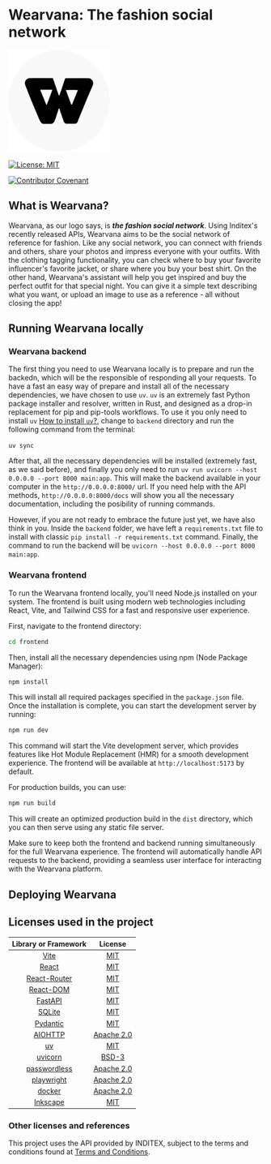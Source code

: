 # Wearvana: The fashion social network

<img src="./frontend/public/logo_circle.svg" width="200" alt="Wearvana logo"/>

[![License: MIT](https://img.shields.io/badge/License-MIT-teal.svg)](https://opensource.org/licenses/MIT)

[![Contributor Covenant](https://img.shields.io/badge/Citizen%20Code%20of%20Conduct-2.3-pink.svg)](CODE_OF_CONDUCT.md)

##  What is Wearvana?
Wearvana, as our logo says, is **_the fashion social network_**. Using Inditex's recently released APIs, Wearvana aims to be the social network of reference for fashion. Like any social network, you can connect with friends and others, share your photos and impress everyone with your outfits. With the clothing tagging functionality, you can check where to buy your favorite influencer's favorite jacket, or share where you buy your best shirt. On the other hand, Wearvana's assistant will help you get inspired and buy the perfect outfit for that special night. You can give it a simple text describing what you want, or upload an image to use as a reference - all without closing the app!

## Running Wearvana locally
### Wearvana backend
The first thing you need to use Wearvana locally is to prepare and run the backedn, which will be the responsible of responding all your requests. To have a fast an easy way of prepare and install all of the necessary dependencies, we have chosen to use `uv`. `uv` is an extremely fast Python package installer and resolver, written in Rust, and designed as a drop-in replacement for pip and pip-tools workflows. To use it you only need to install `uv` [How to install `uv`?](https://docs.astral.sh/uv/getting-started/installation/), change to `backend` directory and run the following command from the terminal:

`uv sync`

After that, all the necessary dependencies will be installed (extremely fast, as we said before), and finally you only need to run `uv run uvicorn --host 0.0.0.0 --port 8000 main:app`. This will make the backend available in your computer in the `http://0.0.0.0:8000/` url. If you need help with the API methods, `http://0.0.0.0:8000/docs` will show you all the necessary documentation, including the posibility of running commands.

However, if you are not ready to embrace the future just yet, we have also think in you. Inside the `backend` folder, we have left a `requirements.txt` file to install with classic `pip install -r requirements.txt` command. Finally, the command to run the backend will be `uvicorn --host 0.0.0.0 --port 8000 main:app`.

### Wearvana frontend
To run the Wearvana frontend locally, you'll need Node.js installed on your system. The frontend is built using modern web technologies including React, Vite, and Tailwind CSS for a fast and responsive user experience.

First, navigate to the frontend directory:

```bash
cd frontend
```

Then, install all the necessary dependencies using npm (Node Package Manager):

```bash
npm install
```

This will install all required packages specified in the `package.json` file. Once the installation is complete, you can start the development server by running:

```bash
npm run dev
```

This command will start the Vite development server, which provides features like Hot Module Replacement (HMR) for a smooth development experience. The frontend will be available at `http://localhost:5173` by default.

For production builds, you can use:

```bash
npm run build
```

This will create an optimized production build in the `dist` directory, which you can then serve using any static file server.

Make sure to keep both the frontend and backend running simultaneously for the full Wearvana experience. The frontend will automatically handle API requests to the backend, providing a seamless user interface for interacting with the Wearvana platform.

## Deploying Wearvana


## Licenses used in the project
| **Library or Framework** | **License** |
|:------------------------:|:-----------:|
|           [Vite](https://vite.dev/)           |     [MIT](https://opensource.org/license/mit)     |
|           [React](https://es.react.dev/)          |     [MIT](https://opensource.org/license/mit)     |
|       [React-Router](https://reactrouter.com/)       |     [MIT](https://opensource.org/license/mit)     |
|         [React-DOM](https://legacy.reactjs.org/docs/react-dom.html)        |     [MIT](https://opensource.org/license/mit)     |
|          [FastAPI](https://fastapi.tiangolo.com/)         |     [MIT](https://opensource.org/license/mit)     |
|              [SQLite](https://www.sqlite.org/)            |      [MIT](https://opensource.org/license/mit)       |
|                [Pydantic](https://docs.pydantic.dev/latest/)          |       [MIT](https://opensource.org/license/mit)      |
|                [AIOHTTP](https://docs.aiohttp.org/en/stable/) | [Apache 2.0](https://www.apache.org/licenses/LICENSE-2.0) |
|                [uv](https://astral.sh/blog/uv)          |       [MIT](https://opensource.org/license/mit)      |
|                [uvicorn](https://www.uvicorn.org/) | [BSD-3](https://opensource.org/license/bsd-3-clause) |
|     [passwordless](https://passwordless.dev) |  [Apache 2.0](https://www.apache.org/licenses/LICENSE-2.0) |
|                [playwright](https://playwright.dev/) | [Apache 2.0](https://www.apache.org/licenses/LICENSE-2.0)|
|     [docker](https://www.docker.com/) |  [Apache 2.0](https://www.apache.org/licenses/LICENSE-2.0) |
| [Inkscape](https://inkscape.org/es/) | [MIT](https://opensource.org/licenses/MIT) |

### Other licenses and references
This project uses the API provided by INDITEX, subject to the terms and conditions found at [Terms and Conditions](https://developer.inditex.com/apimktplc/web/legal).

